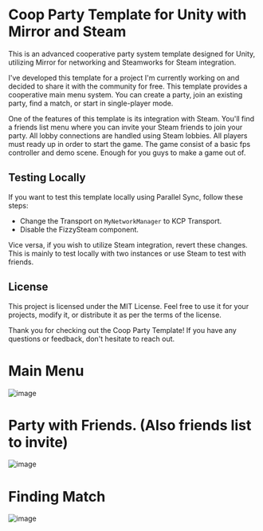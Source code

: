 # Coop Party Template for Unity with Mirror and Steam

This is an advanced cooperative party system template designed for Unity, utilizing Mirror for networking and Steamworks for Steam integration.

I've developed this template for a project I'm currently working on and decided to share it with the community for free. This template provides a cooperative main menu system. You can create a party, join an existing party, find a match, or start in single-player mode.

One of the features of this template is its integration with Steam. You'll find a friends list menu where you can invite your Steam friends to join your party. All lobby connections are handled using Steam lobbies. All players must ready up in order to start the game. The game consist of a basic fps controller and demo scene. Enough for you guys to make a game out of.

## Testing Locally

If you want to test this template locally using Parallel Sync, follow these steps:

- Change the Transport on `MyNetworkManager` to KCP Transport.
- Disable the FizzySteam component.

Vice versa, if you wish to utilize Steam integration, revert these changes. This is mainly to test locally with two instances or use Steam to test with friends.

## License

This project is licensed under the MIT License. Feel free to use it for your projects, modify it, or distribute it as per the terms of the license.

Thank you for checking out the Coop Party Template! If you have any questions or feedback, don't hesitate to reach out.

# Main Menu
![image](https://github.com/AlexRak2/Coop-Party-Template-Unity-Mirror-Steam/assets/56671393/83840f86-bdd2-4997-b297-5d822725c301)
# Party with Friends. (Also friends list to invite)
![image](https://github.com/AlexRak2/Coop-Party-Template-Unity-Mirror-Steam/assets/56671393/2c029aac-f2a8-480f-9c09-2efdee69cb83)
# Finding Match
![image](https://github.com/AlexRak2/Coop-Party-Template-Unity-Mirror-Steam/assets/56671393/74b563e8-a228-4c08-859e-9ed49f86daf7)
